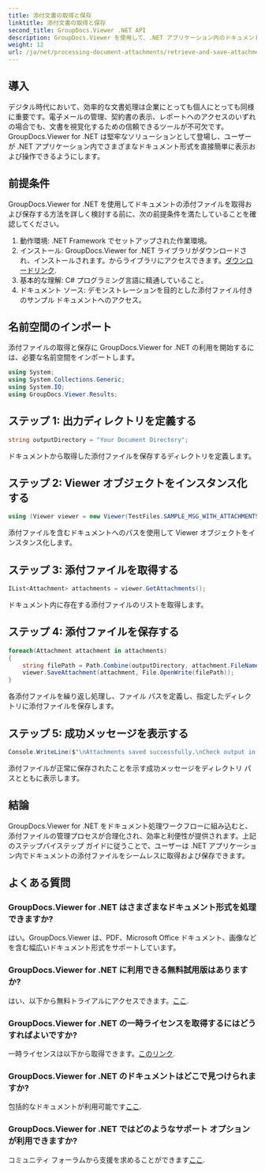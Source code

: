 ```yaml
---
title: 添付文書の取得と保存
linktitle: 添付文書の取得と保存
second_title: GroupDocs.Viewer .NET API
description: GroupDocs.Viewer を使用して、.NET アプリケーション内のドキュメント添付ファイルを効率的に管理します。添付ファイルを簡単に取得して保存できます。
weight: 12
url: /ja/net/processing-document-attachments/retrieve-and-save-attachments/
---
```

## 導入
デジタル時代において、効率的な文書処理は企業にとっても個人にとっても同様に重要です。電子メールの管理、契約書の表示、レポートへのアクセスのいずれの場合でも、文書を視覚化するための信頼できるツールが不可欠です。 GroupDocs.Viewer for .NET は堅牢なソリューションとして登場し、ユーザーが .NET アプリケーション内でさまざまなドキュメント形式を直接簡単に表示および操作できるようにします。
## 前提条件
GroupDocs.Viewer for .NET を使用してドキュメントの添付ファイルを取得および保存する方法を詳しく検討する前に、次の前提条件を満たしていることを確認してください。
1. 動作環境: .NET Framework でセットアップされた作業環境。
2. インストール: GroupDocs.Viewer for .NET ライブラリがダウンロードされ、インストールされます。からライブラリにアクセスできます。[ダウンロードリンク](https://releases.groupdocs.com/viewer/net/).
3. 基本的な理解: C# プログラミング言語に精通していること。
4. ドキュメント ソース: デモンストレーションを目的とした添付ファイル付きのサンプル ドキュメントへのアクセス。

## 名前空間のインポート
添付ファイルの取得と保存に GroupDocs.Viewer for .NET の利用を開始するには、必要な名前空間をインポートします。
```csharp
using System;
using System.Collections.Generic;
using System.IO;
using GroupDocs.Viewer.Results;
```

## ステップ 1: 出力ディレクトリを定義する
```csharp
string outputDirectory = "Your Document Directory";
```
ドキュメントから取得した添付ファイルを保存するディレクトリを定義します。
## ステップ 2: Viewer オブジェクトをインスタンス化する
```csharp
using (Viewer viewer = new Viewer(TestFiles.SAMPLE_MSG_WITH_ATTACHMENTS))
```
添付ファイルを含むドキュメントへのパスを使用して Viewer オブジェクトをインスタンス化します。
## ステップ 3: 添付ファイルを取得する
```csharp
IList<Attachment> attachments = viewer.GetAttachments();
```
ドキュメント内に存在する添付ファイルのリストを取得します。
## ステップ 4: 添付ファイルを保存する
```csharp
foreach(Attachment attachment in attachments)
{
    string filePath = Path.Combine(outputDirectory, attachment.FileName);  
    viewer.SaveAttachment(attachment, File.OpenWrite(filePath)); 
}
```
各添付ファイルを繰り返し処理し、ファイル パスを定義し、指定したディレクトリに添付ファイルを保存します。
## ステップ 5: 成功メッセージを表示する
```csharp
Console.WriteLine($"\nAttachments saved successfully.\nCheck output in {outputDirectory}.");
```
添付ファイルが正常に保存されたことを示す成功メッセージをディレクトリ パスとともに表示します。

## 結論
GroupDocs.Viewer for .NET をドキュメント処理ワークフローに組み込むと、添付ファイルの管理プロセスが合理化され、効率と利便性が提供されます。上記のステップバイステップ ガイドに従うことで、ユーザーは .NET アプリケーション内でドキュメントの添付ファイルをシームレスに取得および保存できます。
## よくある質問
### GroupDocs.Viewer for .NET はさまざまなドキュメント形式を処理できますか?
はい。GroupDocs.Viewer は、PDF、Microsoft Office ドキュメント、画像などを含む幅広いドキュメント形式をサポートしています。
### GroupDocs.Viewer for .NET に利用できる無料試用版はありますか?
はい、以下から無料トライアルにアクセスできます。[ここ](https://releases.groupdocs.com/).
### GroupDocs.Viewer for .NET の一時ライセンスを取得するにはどうすればよいですか?
一時ライセンスは以下から取得できます。[このリンク](https://purchase.groupdocs.com/temporary-license/).
### GroupDocs.Viewer for .NET のドキュメントはどこで見つけられますか?
包括的なドキュメントが利用可能です[ここ](https://tutorials.groupdocs.com/viewer/net/).
### GroupDocs.Viewer for .NET ではどのようなサポート オプションが利用できますか?
コミュニティ フォーラムから支援を求めることができます[ここ](https://forum.groupdocs.com/c/viewer/9).